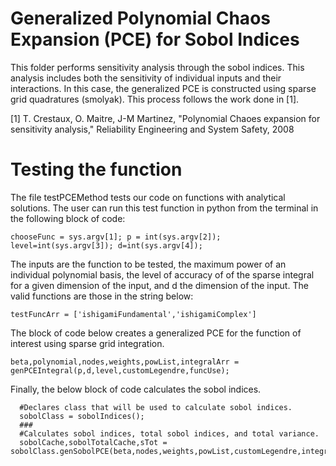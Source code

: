 # Generalized Polynomial Chaos Expansion (PCE) for Sobol Indices

This folder performs sensitivity analysis through the sobol indices. This analysis includes both the sensitivity 
of individual inputs and their interactions. In this case, the generalized PCE is constructed using sparse grid
quadratures (smolyak). This process follows the work done in [1].

[1] T. Crestaux, O. Maitre, J-M Martinez, "Polynomial Chaoes expansion for sensitivity analysis," 
    Reliability Engineering and System Safety, 2008
    
# Testing the function

The file testPCEMethod tests our code on functions with analytical solutions. The user can run this test function in python
from the terminal in the following block of code:

    chooseFunc = sys.argv[1]; p = int(sys.argv[2]); level=int(sys.argv[3]); d=int(sys.argv[4]);
  
The inputs are the function to be tested, the maximum power of an individual polynomial basis, the level of accuracy of
of the sparse integral for a given dimension of the input, and d the dimension of the input. The valid functions are those
in the string below:

    testFuncArr = ['ishigamiFundamental','ishigamiComplex']
  
The block of code below creates a generalized PCE for the function of interest using sparse grid integration.

    beta,polynomial,nodes,weights,powList,integralArr = genPCEIntegral(p,d,level,customLegendre,funcUse);
  
Finally, the below block of code calculates the sobol indices.

      #Declares class that will be used to calculate sobol indices.
      sobolClass = sobolIndices();
      ###
      #Calculates sobol indices, total sobol indices, and total variance. 
      sobolCache,sobolTotalCache,sTot = sobolClass.genSobolPCE(beta,nodes,weights,powList,customLegendre,integralArr)

